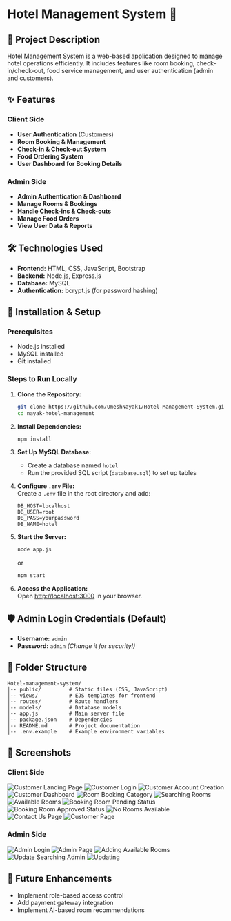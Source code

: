 # Hotel Management System 🏨

## 📌 Project Description

Hotel Management System is a web-based application designed to manage hotel operations efficiently. It includes features like room booking, check-in/check-out, food service management, and user authentication (admin and customers).

## ✨ Features

### Client Side

- **User Authentication** (Customers)
- **Room Booking & Management**
- **Check-in & Check-out System**
- **Food Ordering System**
- **User Dashboard for Booking Details**

### Admin Side

- **Admin Authentication & Dashboard**
- **Manage Rooms & Bookings**
- **Handle Check-ins & Check-outs**
- **Manage Food Orders**
- **View User Data & Reports**

## 🛠️ Technologies Used

- **Frontend:** HTML, CSS, JavaScript, Bootstrap
- **Backend:** Node.js, Express.js
- **Database:** MySQL
- **Authentication:** bcrypt.js (for password hashing)

## 🚀 Installation & Setup

### Prerequisites

- Node.js installed
- MySQL installed
- Git installed

### Steps to Run Locally

1. **Clone the Repository:**

   ```bash
   git clone https://github.com/UmeshNayak1/Hotel-Management-System.git
   cd nayak-hotel-management
   ```

2. **Install Dependencies:**

   ```bash
   npm install
   ```

3. **Set Up MySQL Database:**

   - Create a database named `hotel`
   - Run the provided SQL script (`database.sql`) to set up tables

4. **Configure ****************************`.env`**************************** File:**\
   Create a `.env` file in the root directory and add:

   ```env
   DB_HOST=localhost
   DB_USER=root
   DB_PASS=yourpassword
   DB_NAME=hotel
   ```

5. **Start the Server:**

   ```bash
   node app.js
   ```

   or

   ```bash
   npm start
   ```

6. **Access the Application:**\
   Open [http://localhost:3000](http://localhost:3000) in your browser.

## 🛡️ Admin Login Credentials (Default)

- **Username:** `admin`
- **Password:** `admin` *(Change it for security!)*

## 📎 Folder Structure

```
Hotel-management-system/
│-- public/         # Static files (CSS, JavaScript)
│-- views/          # EJS templates for frontend
│-- routes/         # Route handlers
│-- models/         # Database models
│-- app.js          # Main server file
│-- package.json    # Dependencies
│-- README.md       # Project documentation
│-- .env.example    # Example environment variables
```

## 💎 Screenshots

### Client Side

![Customer Landing Page](screenshots/customer_landing_page.jpg)
![Customer Login](screenshots/customer_login.jpg)
![Customer Account Creation](screenshots/customer_account_creating.jpg)
![Customer Dashboard](screenshots/Customer_Dashboard.jpg)
![Room Booking Category](screenshots/room_booking_catogory.jpg)
![Searching Rooms](screenshots/searching_rooms.jpg)
![Available Rooms](screenshots/available_rooms_for_booking.jpg)
![Booking Room Pending Status](screenshots/booking_room_pendding_status_for_Customer.jpg)
![Booking Room Approved Status](screenshots/booking_room_Approved_status_for_Customer.jpg)
![No Rooms Available](screenshots/no_rooms_available_for_customer.jpg)
![Contact Us Page](screenshots/contact_us_page.jpg)
![Customer Page](screenshots/customer_page.jpg)


### Admin Side

![Admin Login](screenshots/admin_login.jpg)
![Admin Page](screenshots/Admin_page.jpg)
![Adding Available Rooms](screenshots/admin_side_available_room_adding.jpg)
![Update Searching Admin](screenshots/update_searching_admin.jpg)
![Updating](screenshots/updating.jpg)

## 📝 Future Enhancements

- Implement role-based access control
- Add payment gateway integration
- Implement AI-based room recommendations



